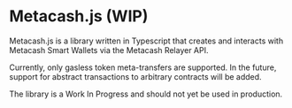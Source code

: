 # Metacash.js (WIP)

Metacash.js is a library written in Typescript that creates and interacts with Metacash Smart Wallets via the Metacash Relayer API.

Currently, only gasless token meta-transfers are supported. In the future, support for abstract transactions to arbitrary contracts will be added.

The library is a Work In Progress and should not yet be used in production.
